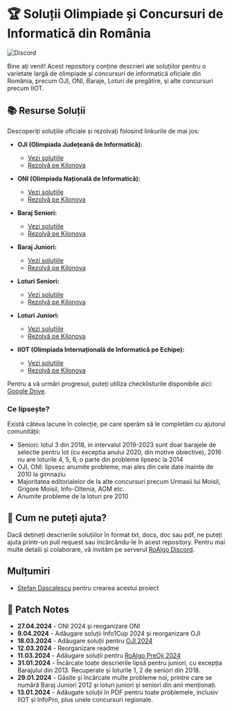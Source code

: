 # 🏆 Soluții Olimpiade și Concursuri de Informatică din România

![Discord](https://img.shields.io/discord/1105067704878112778?style=flat&labelColor=Discord&link=https%3A%2F%2Fdiscord.gg%2Froalgo)

Bine ați venit! Acest repository conține descrieri ale soluțiilor pentru o varietate largă de olimpiade și concursuri de informatică oficiale din România, precum OJI, ONI, Baraje, Loturi de pregătire, și alte concursuri precum IIOT.

## 📚 Resurse Soluții

Descoperiți soluțiile oficiale și rezolvați folosind linkurile de mai jos:

- **OJI (Olimpiada Județeană de Informatică):**
  - [Vezi soluțiile](OJI%20(regional%20olympiad))
  - [Rezolvă pe Kilonova](https://kilonova.ro/problem_lists/460)

- **ONI (Olimpiada Națională de Informatică):**
  - [Vezi soluțiile](ONI%20(national%20olympiad))
  - [Rezolvă pe Kilonova](https://kilonova.ro/problem_lists/524)

- **Baraj Seniori:**
  - [Vezi soluțiile](Baraj%20+%20Lot%20Seniori%20(IOI%20team%20selection%20tests))
  - [Rezolvă pe Kilonova](https://kilonova.ro/problem_lists/516)

- **Baraj Juniori:**
  - [Vezi soluțiile](Baraj%20+%20Lot%20Juniori%20(EJOI%20team%20selection%20tests))
  - [Rezolvă pe Kilonova](https://kilonova.ro/problem_lists/508)

- **Loturi Seniori:**
  - [Vezi soluțiile](Baraj%20+%20Lot%20Seniori%20(IOI%20team%20selection%20tests))
  - [Rezolvă pe Kilonova](https://kilonova.ro/problem_lists/225)

- **Loturi Juniori:**
  - [Vezi soluțiile](Baraj%20+%20Lot%20Juniori%20(EJOI%20team%20selection%20tests))
  - [Rezolvă pe Kilonova](https://kilonova.ro/problem_lists/689)

- **IIOT (Olimpiada Internațională de Informatică pe Echipe):**
  - [Vezi soluțiile](IIOT%20(team%20olympiad))
  - [Rezolvă pe Kilonova](https://kilonova.ro/problem_lists/128)

Pentru a vă urmări progresul, puteți utiliza checklisturile disponibile aici: [Google Drive](https://drive.google.com/drive/folders/1FbTP-PkXTz7mBmBPe4ssbIQOH2VwkwCz?usp=drive_link).

### Ce lipsește?

Există câteva lacune în colecție, pe care sperăm să le completăm cu ajutorul comunității:

- Seniori: lotul 3 din 2018, in intervalul 2019-2023 sunt doar barajele de selectie pentru lot (cu exceptia anului 2020, din motive obiective), 2016 nu are loturile 4, 5, 6, o parte din probleme lipsesc la 2014
- OJI, ONI: lipsesc anumite probleme, mai ales din cele date inainte de 2010 la gimnaziu
- Majoritatea editorialelor de la alte concursuri precum Urmasii lui Moisil, Grigore Moisil, Info-Oltenia, AGM etc.
- Anumite probleme de la loturi pre 2010

## 🤝 Cum ne puteți ajuta?

Dacă dețineți descrierile soluțiilor în format txt, docs, doc sau pdf, ne puteți ajuta printr-un pull request sau încărcându-le în acest repository. Pentru mai multe detalii și colaborare, vă invităm pe serverul [RoAlgo Discord](https://discord.gg/roalgo).

## Mulțumiri

- [Stefan Dascalescu](https://stefdasca.ro/) pentru crearea acestui proiect

## 📝 Patch Notes

- **27.04.2024** - ONI 2024 și reoganizare ONI
- **9.04.2024**  - Adăugare soluții Info1Cup 2024 și reorganizare OJI  
- **18.03.2024** - Adăugare soluții pentru [OJI 2024](OJI%20(regional%20olympiad)/2024)
- **12.03.2024** - Reorganizare readme
- **11.03.2024** - Adăugare soluții pentru [RoAlgo PreOji 2024](Other%20Romanian%20contests/RoAlgo%20PreOJI%202024)
- **31.01.2024** - Încărcate toate descrierile lipsă pentru juniori, cu excepția Barajului din 2013. Recuperate și loturile 1, 2 de seniori din 2018.
- **29.01.2024** - Găsite și încărcate multe probleme noi, printre care se numără Baraj Juniori 2012 și loturi juniori și seniori din anii menționați.
- **13.01.2024** - Adăugate soluții în PDF pentru toate problemele, inclusiv IIOT și InfoPro, plus unele concursuri regionale.

